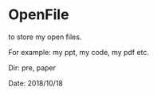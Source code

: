 # OpenFile
to store my open files.

For example: my ppt, my code, my pdf etc.

Dir: pre, paper

Date: 2018/10/18
